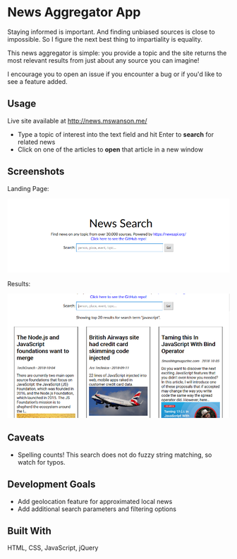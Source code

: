 # News Aggregator App

Staying informed is important. And finding unbiased sources is close to impossible. So I figure the next best thing to impartiality is equality.

This news aggregator is simple: you provide a topic and the site returns the most relevant results from just about any source you can imagine!

I encourage you to open an issue if you encounter a bug or if you'd like to see a feature added.

## Usage
Live site available at http://news.mswanson.me/

* Type a topic of interest into the text field and hit Enter to **search** for related news
* Click on one of the articles to **open** that article in a new window

## Screenshots

Landing Page:

![search page](img/news-landing.png)

Results:

![results page](img/news-results.png)

## Caveats

* Spelling counts! This search does not do fuzzy string matching, so watch for typos.

## Development Goals

* Add geolocation feature for approximated local news
* Add additional search parameters and filtering options

## Built With

HTML, CSS, JavaScript, jQuery